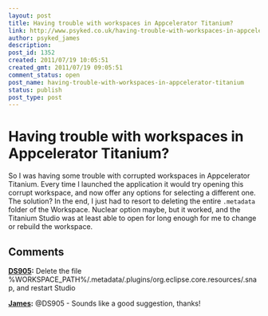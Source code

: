 ```yaml
---
layout: post
title: Having trouble with workspaces in Appcelerator Titanium?
link: http://www.psyked.co.uk/having-trouble-with-workspaces-in-appcelerator-titanium/
author: psyked_james
description: 
post_id: 1352
created: 2011/07/19 10:05:51
created_gmt: 2011/07/19 09:05:51
comment_status: open
post_name: having-trouble-with-workspaces-in-appcelerator-titanium
status: publish
post_type: post
---
```


# Having trouble with workspaces in Appcelerator Titanium?

So I was having some trouble with corrupted workspaces in Appcelerator Titanium. Every time I launched the application it would try opening this corrupt workspace, and now offer any options for selecting a different one. The solution? In the end, I just had to resort to deleting the entire `.metadata` folder of the Workspace. Nuclear option maybe, but it worked, and the Titanium Studio was at least able to open for long enough for me to change or rebuild the workspace.

## Comments

**[DS905](#882 "2012-01-04 00:36:16"):** Delete the file %WORKSPACE_PATH%/.metadata/.plugins/org.eclipse.core.resources/.snap, and restart Studio

**[James](#883 "2012-01-05 10:16:44"):** @DS905 - Sounds like a good suggestion, thanks!

